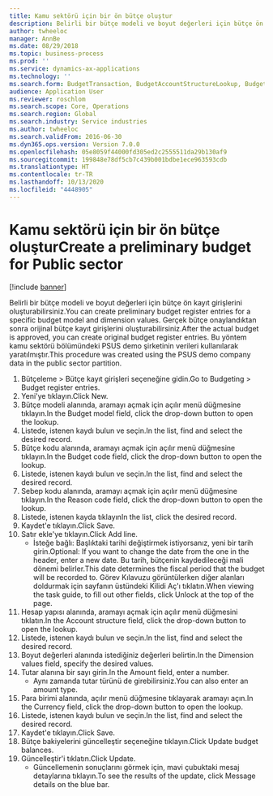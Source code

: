 ```yaml
---
title: Kamu sektörü için bir ön bütçe oluştur
description: Belirli bir bütçe modeli ve boyut değerleri için bütçe ön kayıt girişlerini oluşturabilirsiniz.
author: twheeloc
manager: AnnBe
ms.date: 08/29/2018
ms.topic: business-process
ms.prod: ''
ms.service: dynamics-ax-applications
ms.technology: ''
ms.search.form: BudgetTransaction, BudgetAccountStructureLookup, BudgetTransactionMultiPost
audience: Application User
ms.reviewer: roschlom
ms.search.scope: Core, Operations
ms.search.region: Global
ms.search.industry: Service industries
ms.author: twheeloc
ms.search.validFrom: 2016-06-30
ms.dyn365.ops.version: Version 7.0.0
ms.openlocfilehash: 05e8059f44000fd305ed2c2555511da29b130af9
ms.sourcegitcommit: 199848e78df5cb7c439b001bdbe1ece963593cdb
ms.translationtype: HT
ms.contentlocale: tr-TR
ms.lasthandoff: 10/13/2020
ms.locfileid: "4448905"
---
```

# <a name="create-a-preliminary-budget-for-public-sector"></a><span data-ttu-id="7e1be-103">Kamu sektörü için bir ön bütçe oluştur</span><span class="sxs-lookup"><span data-stu-id="7e1be-103">Create a preliminary budget for Public sector</span></span>

[!include [banner](../../includes/banner.md)]

<span data-ttu-id="7e1be-104">Belirli bir bütçe modeli ve boyut değerleri için bütçe ön kayıt girişlerini oluşturabilirsiniz.</span><span class="sxs-lookup"><span data-stu-id="7e1be-104">You can create preliminary budget register entries for a specific budget model and dimension values.</span></span> <span data-ttu-id="7e1be-105">Gerçek bütçe onaylandıktan sonra orijinal bütçe kayıt girişlerini oluşturabilirsiniz.</span><span class="sxs-lookup"><span data-stu-id="7e1be-105">After the actual budget is approved, you can create original budget register entries.</span></span> <span data-ttu-id="7e1be-106">Bu yöntem kamu sektörü bölümündeki PSUS demo şirketinin verileri kullanılarak yaratılmıştır.</span><span class="sxs-lookup"><span data-stu-id="7e1be-106">This procedure was created using the PSUS demo company data in the public sector partition.</span></span>

1. <span data-ttu-id="7e1be-107">Bütçeleme > Bütçe kayıt girişleri seçeneğine gidin.</span><span class="sxs-lookup"><span data-stu-id="7e1be-107">Go to Budgeting > Budget register entries.</span></span>
2. <span data-ttu-id="7e1be-108">Yeni'ye tıklayın.</span><span class="sxs-lookup"><span data-stu-id="7e1be-108">Click New.</span></span>
3. <span data-ttu-id="7e1be-109">Bütçe modeli alanında, aramayı açmak için açılır menü düğmesine tıklayın.</span><span class="sxs-lookup"><span data-stu-id="7e1be-109">In the Budget model field, click the drop-down button to open the lookup.</span></span>
4. <span data-ttu-id="7e1be-110">Listede, istenen kaydı bulun ve seçin.</span><span class="sxs-lookup"><span data-stu-id="7e1be-110">In the list, find and select the desired record.</span></span>
5. <span data-ttu-id="7e1be-111">Bütçe kodu alanında, aramayı açmak için açılır menü düğmesine tıklayın.</span><span class="sxs-lookup"><span data-stu-id="7e1be-111">In the Budget code field, click the drop-down button to open the lookup.</span></span>
6. <span data-ttu-id="7e1be-112">Listede, istenen kaydı bulun ve seçin.</span><span class="sxs-lookup"><span data-stu-id="7e1be-112">In the list, find and select the desired record.</span></span>
7. <span data-ttu-id="7e1be-113">Sebep kodu alanında, aramayı açmak için açılır menü düğmesine tıklayın.</span><span class="sxs-lookup"><span data-stu-id="7e1be-113">In the Reason code field, click the drop-down button to open the lookup.</span></span>
8. <span data-ttu-id="7e1be-114">Listede, istenen kayda tıklayın</span><span class="sxs-lookup"><span data-stu-id="7e1be-114">In the list, click the desired record.</span></span>
9. <span data-ttu-id="7e1be-115">Kaydet'e tıklayın.</span><span class="sxs-lookup"><span data-stu-id="7e1be-115">Click Save.</span></span>
10. <span data-ttu-id="7e1be-116">Satır ekle'ye tıklayın.</span><span class="sxs-lookup"><span data-stu-id="7e1be-116">Click Add line.</span></span>
    * <span data-ttu-id="7e1be-117">İsteğe bağlı: Başlıktaki tarihi değiştirmek istiyorsanız, yeni bir tarih girin.</span><span class="sxs-lookup"><span data-stu-id="7e1be-117">Optional: If you want to change the date from the one in the header, enter a new date.</span></span> <span data-ttu-id="7e1be-118">Bu tarih, bütçenin kaydedileceği mali dönemi belirler.</span><span class="sxs-lookup"><span data-stu-id="7e1be-118">This date determines the fiscal period that the budget will be recorded to.</span></span> <span data-ttu-id="7e1be-119">Görev Kılavuzu görüntülerken diğer alanları doldurmak için sayfanın üstündeki Kilidi Aç'ı tıklatın.</span><span class="sxs-lookup"><span data-stu-id="7e1be-119">When viewing the task guide, to fill out other fields, click Unlock at the top of the page.</span></span>  
11. <span data-ttu-id="7e1be-120">Hesap yapısı alanında, aramayı açmak için açılır menü düğmesini tıklatın.</span><span class="sxs-lookup"><span data-stu-id="7e1be-120">In the Account structure field, click the drop-down button to open the lookup.</span></span>
12. <span data-ttu-id="7e1be-121">Listede, istenen kaydı bulun ve seçin.</span><span class="sxs-lookup"><span data-stu-id="7e1be-121">In the list, find and select the desired record.</span></span>
13. <span data-ttu-id="7e1be-122">Boyut değerleri alanında istediğiniz değerleri belirtin.</span><span class="sxs-lookup"><span data-stu-id="7e1be-122">In the Dimension values field, specify the desired values.</span></span>
14. <span data-ttu-id="7e1be-123">Tutar alanına bir sayı girin.</span><span class="sxs-lookup"><span data-stu-id="7e1be-123">In the Amount field, enter a number.</span></span>
    * <span data-ttu-id="7e1be-124">Aynı zamanda tutar türünü de girebilirsiniz.</span><span class="sxs-lookup"><span data-stu-id="7e1be-124">You can also enter an amount type.</span></span>  
15. <span data-ttu-id="7e1be-125">Para birimi alanında, açılır menü düğmesine tıklayarak aramayı açın.</span><span class="sxs-lookup"><span data-stu-id="7e1be-125">In the Currency field, click the drop-down button to open the lookup.</span></span>
16. <span data-ttu-id="7e1be-126">Listede, istenen kaydı bulun ve seçin.</span><span class="sxs-lookup"><span data-stu-id="7e1be-126">In the list, find and select the desired record.</span></span>
17. <span data-ttu-id="7e1be-127">Kaydet'e tıklayın.</span><span class="sxs-lookup"><span data-stu-id="7e1be-127">Click Save.</span></span>
18. <span data-ttu-id="7e1be-128">Bütçe bakiyelerini güncelleştir seçeneğine tıklayın.</span><span class="sxs-lookup"><span data-stu-id="7e1be-128">Click Update budget balances.</span></span>
19. <span data-ttu-id="7e1be-129">Güncelleştir'i tıklatın.</span><span class="sxs-lookup"><span data-stu-id="7e1be-129">Click Update.</span></span>
    * <span data-ttu-id="7e1be-130">Güncellemenin sonuçlarını görmek için, mavi çubuktaki mesaj detaylarına tıklayın.</span><span class="sxs-lookup"><span data-stu-id="7e1be-130">To see the results of the update, click Message details on the blue bar.</span></span>  

